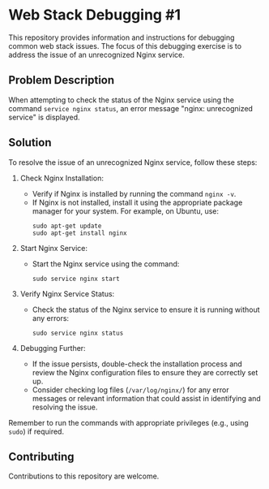 
# Web Stack Debugging #1

This repository provides information and instructions for debugging common web stack issues. The focus of this debugging exercise is to address the issue of an unrecognized Nginx service.

## Problem Description

When attempting to check the status of the Nginx service using the command `service nginx status`, an error message "nginx: unrecognized service" is displayed.

## Solution

To resolve the issue of an unrecognized Nginx service, follow these steps:

1. Check Nginx Installation:
   - Verify if Nginx is installed by running the command `nginx -v`.
   - If Nginx is not installed, install it using the appropriate package manager for your system. For example, on Ubuntu, use:
     ```
     sudo apt-get update
     sudo apt-get install nginx
     ```

2. Start Nginx Service:
   - Start the Nginx service using the command:
     ```
     sudo service nginx start
     ```

3. Verify Nginx Service Status:
   - Check the status of the Nginx service to ensure it is running without any errors:
     ```
     sudo service nginx status
     ```

4. Debugging Further:
   - If the issue persists, double-check the installation process and review the Nginx configuration files to ensure they are correctly set up.
   - Consider checking log files (`/var/log/nginx/`) for any error messages or relevant information that could assist in identifying and resolving the issue.

Remember to run the commands with appropriate privileges (e.g., using `sudo`) if required.

## Contributing

Contributions to this repository are welcome.
